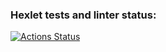 ### Hexlet tests and linter status:
[![Actions Status](https://github.com/toro89rus/python-project-83/actions/workflows/hexlet-check.yml/badge.svg)](https://github.com/toro89rus/python-project-83/actions)